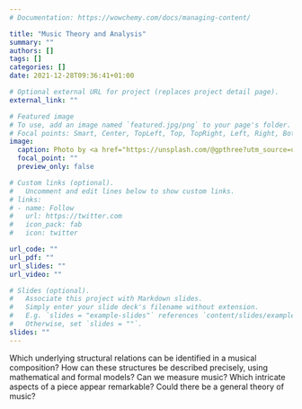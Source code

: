 ```yaml
---
# Documentation: https://wowchemy.com/docs/managing-content/

title: "Music Theory and Analysis"
summary: ""
authors: []
tags: []
categories: []
date: 2021-12-28T09:36:41+01:00

# Optional external URL for project (replaces project detail page).
external_link: ""

# Featured image
# To use, add an image named `featured.jpg/png` to your page's folder.
# Focal points: Smart, Center, TopLeft, Top, TopRight, Left, Right, BottomLeft, Bottom, BottomRight.
image:
  caption: Photo by <a href="https://unsplash.com/@gpthree?utm_source=unsplash&utm_medium=referral&utm_content=creditCopyText">George Pagan III</a> on <a href="https://unsplash.com/s/photos/pattern?utm_source=unsplash&utm_medium=referral&utm_content=creditCopyText">Unsplash</a>
  focal_point: ""
  preview_only: false

# Custom links (optional).
#   Uncomment and edit lines below to show custom links.
# links:
# - name: Follow
#   url: https://twitter.com
#   icon_pack: fab
#   icon: twitter

url_code: ""
url_pdf: ""
url_slides: ""
url_video: ""

# Slides (optional).
#   Associate this project with Markdown slides.
#   Simply enter your slide deck's filename without extension.
#   E.g. `slides = "example-slides"` references `content/slides/example-slides.md`.
#   Otherwise, set `slides = ""`.
slides: ""
---
```


Which underlying structural relations can be identified in a musical composition?
How can these structures be described precisely, using mathematical and formal models?
Can we measure music? Which intricate aspects of a piece appear remarkable? 
Could there be a general theory of music?